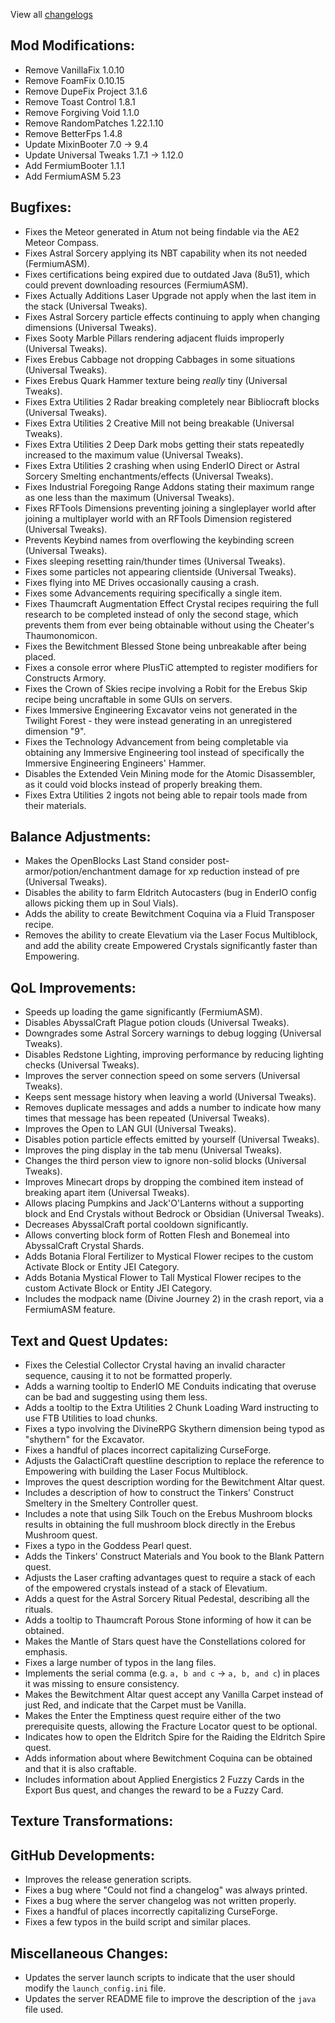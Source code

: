 
View all [changelogs](https://github.com/Divine-Journey-2/Divine-Journey-2/tree/main/changelog)

## Mod Modifications:

- Remove VanillaFix 1.0.10
- Remove FoamFix 0.10.15
- Remove DupeFix Project 3.1.6
- Remove Toast Control 1.8.1
- Remove Forgiving Void 1.1.0
- Remove RandomPatches 1.22.1.10
- Remove BetterFps 1.4.8
- Update MixinBooter 7.0 -> 9.4
- Update Universal Tweaks 1.7.1 -> 1.12.0
- Add FermiumBooter 1.1.1
- Add FermiumASM 5.23

## Bugfixes:

- Fixes the Meteor generated in Atum not being findable via the AE2 Meteor Compass.
- Fixes Astral Sorcery applying its NBT capability when its not needed (FermiumASM).
- Fixes certifications being expired due to outdated Java (8u51), which could prevent downloading resources (FermiumASM).
- Fixes Actually Additions Laser Upgrade not apply when the last item in the stack (Universal Tweaks).
- Fixes Astral Sorcery particle effects continuing to apply when changing dimensions (Universal Tweaks).
- Fixes Sooty Marble Pillars rendering adjacent fluids improperly (Universal Tweaks).
- Fixes Erebus Cabbage not dropping Cabbages in some situations (Universal Tweaks).
- Fixes Erebus Quark Hammer texture being *really* tiny (Universal Tweaks).
- Fixes Extra Utilities 2 Radar breaking completely near Bibliocraft blocks (Universal Tweaks).
- Fixes Extra Utilities 2 Creative Mill not being breakable (Universal Tweaks).
- Fixes Extra Utilities 2 Deep Dark mobs getting their stats repeatedly increased to the maximum value (Universal Tweaks).
- Fixes Extra Utilities 2 crashing when using EnderIO Direct or Astral Sorcery Smelting enchantments/effects (Universal Tweaks).
- Fixes Industrial Foregoing Range Addons stating their maximum range as one less than the maximum (Universal Tweaks).
- Fixes RFTools Dimensions preventing joining a singleplayer world after joining a multiplayer world with an RFTools Dimension registered (Universal Tweaks).
- Prevents Keybind names from overflowing the keybinding screen (Universal Tweaks).
- Fixes sleeping resetting rain/thunder times (Universal Tweaks).
- Fixes some particles not appearing clientside (Universal Tweaks).
- Fixes flying into ME Drives occasionally causing a crash.
- Fixes some Advancements requiring specifically a single item.
- Fixes Thaumcraft Augmentation Effect Crystal recipes requiring the full research to be completed instead of only the second stage, which prevents them from ever being obtainable without using the Cheater's Thaumonomicon.
- Fixes the Bewitchment Blessed Stone being unbreakable after being placed.
- Fixes a console error where PlusTiC attempted to register modifiers for Constructs Armory.
- Fixes the Crown of Skies recipe involving a Robit for the Erebus Skip recipe being uncraftable in some GUIs on servers.
- Fixes Immersive Engineering Excavator veins not generated in the Twilight Forest - they were instead generating in an unregistered dimension "9".
- Fixes the Technology Advancement from being completable via obtaining any Immersive Engineering tool instead of specifically the Immersive Engineering Engineers' Hammer.
- Disables the Extended Vein Mining mode for the Atomic Disassembler, as it could void blocks instead of properly breaking them.
- Fixes Extra Utilities 2 ingots not being able to repair tools made from their materials.

## Balance Adjustments:

- Makes the OpenBlocks Last Stand consider post-armor/potion/enchantment damage for xp reduction instead of pre (Universal Tweaks).
- Disables the ability to farm Eldritch Autocasters (bug in EnderIO config allows picking them up in Soul Vials).
- Adds the ability to create Bewitchment Coquina via a Fluid Transposer recipe.
- Removes the ability to create Elevatium via the Laser Focus Multiblock, and add the ability create Empowered Crystals significantly faster than Empowering.

## QoL Improvements:

- Speeds up loading the game significantly (FermiumASM).
- Disables AbyssalCraft Plague potion clouds (Universal Tweaks).
- Downgrades some Astral Sorcery warnings to debug logging (Universal Tweaks).
- Disables Redstone Lighting, improving performance by reducing lighting checks (Universal Tweaks).
- Improves the server connection speed on some servers (Universal Tweaks).
- Keeps sent message history when leaving a world (Universal Tweaks).
- Removes duplicate messages and adds a number to indicate how many times that message has been repeated (Universal Tweaks).
- Improves the Open to LAN GUI (Universal Tweaks).
- Disables potion particle effects emitted by yourself (Universal Tweaks).
- Improves the ping display in the tab menu (Universal Tweaks).
- Changes the third person view to ignore non-solid blocks (Universal Tweaks).
- Improves Minecart drops by dropping the combined item instead of breaking apart item (Universal Tweaks).
- Allows placing Pumpkins and Jack'O'Lanterns without a supporting block and End Crystals without Bedrock or Obsidian (Universal Tweaks).
- Decreases AbyssalCraft portal cooldown significantly.
- Allows converting block form of Rotten Flesh and Bonemeal into AbyssalCraft Crystal Shards.
- Adds Botania Floral Fertilizer to Mystical Flower recipes to the custom Activate Block or Entity JEI Category.
- Adds Botania Mystical Flower to Tall Mystical Flower recipes to the custom Activate Block or Entity JEI Category.
- Includes the modpack name (Divine Journey 2) in the crash report, via a FermiumASM feature.

## Text and Quest Updates:

- Fixes the Celestial Collector Crystal having an invalid character sequence, causing it to not be formatted properly.
- Adds a warning tooltip to EnderIO ME Conduits indicating that overuse can be bad and suggesting using them less.
- Adds a tooltip to the Extra Utilities 2 Chunk Loading Ward instructing to use FTB Utilities to load chunks.
- Fixes a typo involving the DivineRPG Skythern dimension being typod as "shythern" for the Excavator.
- Fixes a handful of places incorrect capitalizing CurseForge.
- Adjusts the GalactiCraft questline description to replace the reference to Empowering with building the Laser Focus Multiblock.
- Improves the quest description wording for the Bewitchment Altar quest.
- Includes a description of how to construct the Tinkers' Construct Smeltery in the Smeltery Controller quest.
- Includes a note that using Silk Touch on the Erebus Mushroom blocks results in obtaining the full mushroom block directly in the Erebus Mushroom quest.
- Fixes a typo in the Goddess Pearl quest.
- Adds the Tinkers' Construct Materials and You book to the Blank Pattern quest.
- Adjusts the Laser crafting advantages quest to require a stack of each of the empowered crystals instead of a stack of Elevatium.
- Adds a quest for the Astral Sorcery Ritual Pedestal, describing all the rituals.
- Adds a tooltip to Thaumcraft Porous Stone informing of how it can be obtained.
- Makes the Mantle of Stars quest have the Constellations colored for emphasis.
- Fixes a large number of typos in the lang files.
- Implements the serial comma (e.g. `a, b and c` -> `a, b, and c`) in places it was missing to ensure consistency.
- Makes the Bewitchment Altar quest accept any Vanilla Carpet instead of just Red, and indicate that the Carpet must be Vanilla.
- Makes the Enter the Emptiness quest require either of the two prerequisite quests, allowing the Fracture Locator quest to be optional.
- Indicates how to open the Eldritch Spire for the Raiding the Eldritch Spire quest.
- Adds information about where Bewitchment Coquina can be obtained and that it is also craftable.
- Includes information about Applied Energistics 2 Fuzzy Cards in the Export Bus quest, and changes the reward to be a Fuzzy Card.

## Texture Transformations:



## GitHub Developments:

- Improves the release generation scripts.
- Fixes a bug where "Could not find a changelog" was always printed.
- Fixes a bug where the server changelog was not written properly.
- Fixes a handful of places incorrectly capitalizing CurseForge.
- Fixes a few typos in the build script and similar places.


## Miscellaneous Changes:

- Updates the server launch scripts to indicate that the user should modify the `launch_config.ini` file.
- Updates the server README file to improve the description of the `java` file used.

